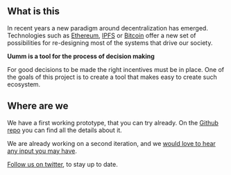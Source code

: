 ## What is this

In recent years a new paradigm around decentralization has emerged.
Technologies such as [Ethereum](https://www.ethereum.org/), [IPFS](https://ipfs.io/) or [Bitcoin](https://en.wikipedia.org/wiki/Bitcoin) offer a new set of possibilities for re-designing most of the systems that drive our society.

**Uumm is a tool for the process of decision making**

For good decisions to be made the right incentives must be in place. One of the goals of this project is to create a tool that makes easy to create such ecosystem.

## Where are we
We have a first working prototype, that you can try already.
On the [Github repo](https://github.com/xavivives/uumm) you can find all the details about it.

We are already working on a second iteration, and we [would love to hear any input you may have](https://github.com/xavivives/uumm/issues).

[Follow us on twitter](https://twitter.com/xavivives), to stay up to date.